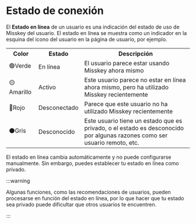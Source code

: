 # Estado de conexión

El **Estado en línea** de un usuario es una indicación del estado de uso de Misskey del usuario.
El estado en línea se muestra como un indicador en la esquina del icono del usuario en la página de usuario, por ejemplo.

<table>
	<tbody><tr>
		<th>Color</th>
		<th>Estado</th>
		<th>Descripción</th>
	</tr>
	<tr>
		<td>🟢Verde</td>
		<td>En línea</td>
		<td>El usuario parece estar usando Misskey ahora mismo</td>
	</tr>
	<tr>
		<td>🟡Amarillo</td>
		<td>Activo</td>
		<td>Este usuario parece no estar en línea ahora mismo, pero ha utilizado Misskey recientemente</td>
	</tr>
	<tr>
		<td>🔴Rojo</td>
		<td>Desconectado</td>
		<td>Parece que este usuario no ha utilizado Misskey recientemente</td>
	</tr>
	<tr>
		<td>⚫Gris</td>
		<td>Desconocido</td>
		<td>Este usuario tiene un estado que es privado, o el estado es desconocido por algunas razones como ser usuario remoto, etc.</td>
	</tr>
</tbody></table>

El estado en línea cambia automáticamente y no puede configurarse manualmente. Sin embargo, puedes establecer tu estado en línea como privado.

:::warning

Algunas funciones, como las recomendaciones de usuarios, pueden procesarse en función del estado en línea, por lo que hacer que tu estado sea privado puede dificultar que otros usuarios te encuentren.

:::
